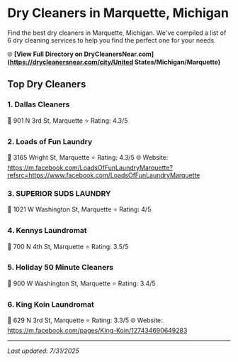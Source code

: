 # Dry Cleaners in Marquette, Michigan

Find the best dry cleaners in Marquette, Michigan. We've compiled a list of 6 dry cleaning services to help you find the perfect one for your needs.

🌐 **[View Full Directory on DryCleanersNear.com](https://drycleanersnear.com/city/United States/Michigan/Marquette)**

## Top Dry Cleaners

### 1. Dallas Cleaners
📍 901 N 3rd St, Marquette
⭐ Rating: 4.3/5

### 2. Loads of Fun Laundry
📍 3165 Wright St, Marquette
⭐ Rating: 4.3/5
🌐 Website: https://m.facebook.com/LoadsOfFunLaundryMarquette?refsrc=https://www.facebook.com/LoadsOfFunLaundryMarquette

### 3. SUPERIOR SUDS LAUNDRY
📍 1021 W Washington St, Marquette
⭐ Rating: 4/5

### 4. Kennys Laundromat
📍 700 N 4th St, Marquette
⭐ Rating: 3.5/5

### 5. Holiday 50 Minute Cleaners
📍 900 W Washington St, Marquette
⭐ Rating: 3.4/5

### 6. King Koin Laundromat
📍 629 N 3rd St, Marquette
⭐ Rating: 3.3/5
🌐 Website: https://m.facebook.com/pages/King-Koin/127434690649283


---

*Last updated: 7/31/2025*
